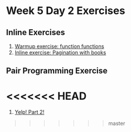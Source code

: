 # Week 5 Day 2 Exercises

## Inline Exercises

1. [Warmup exercise: function functions](warmup/README.md)
1. [Inline exercise: Pagination with books](books/README.md)

## Pair Programming Exercise
<<<<<<< HEAD
=======
1. [Yelp! Part 2!](yelp/README.md)
>>>>>>> master
